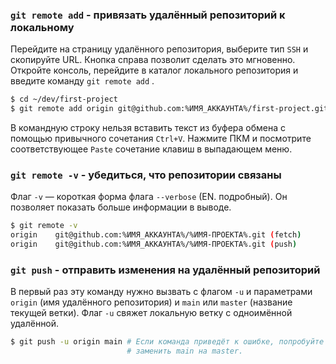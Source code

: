 ### **`git remote add`** - привязать удалённый репозиторий к локальному
Перейдите на страницу удалённого репозитория, выберите тип `SSH` и скопируйте URL. Кнопка справа позволит сделать это мгновенно.
Откройте консоль, перейдите в каталог локального репозитория и введите команду `git remote add` .
```BASH
$ cd ~/dev/first-project
$ git remote add origin git@github.com:%ИМЯ_АККАУНТА%/first-project.git
```
В командную строку нельзя вставить текст из буфера обмена с помощью привычного сочетания `Ctrl+V`. Нажмите ПКМ и посмотрите соответствующее `Paste` сочетание клавиш в выпадающем меню.

### **`git remote -v`** - убедиться, что репозитории связаны
Флаг `-v` — короткая форма флага `--verbose` (EN. подробный). Он позволяет показать больше информации в выводе.
```BASH
$ git remote -v
origin    git@github.com:%ИМЯ_АККАУНТА%/%ИМЯ-ПРОЕКТА%.git (fetch)
origin    git@github.com:%ИМЯ_АККАУНТА%/%ИМЯ-ПРОЕКТА%.git (push)
```
### `git push` - отправить изменения на удалённый репозиторий
В первый раз эту команду нужно вызвать с флагом `-u` и параметрами `origin` (имя удалённого репозитория) и `main` или `master` (название текущей ветки). Флаг `-u` свяжет локальную ветку с одноимённой удалённой. 
```BASH
$ git push -u origin main # Если команда приведёт к ошибке, попробуйте 
                          # заменить main на master.
```